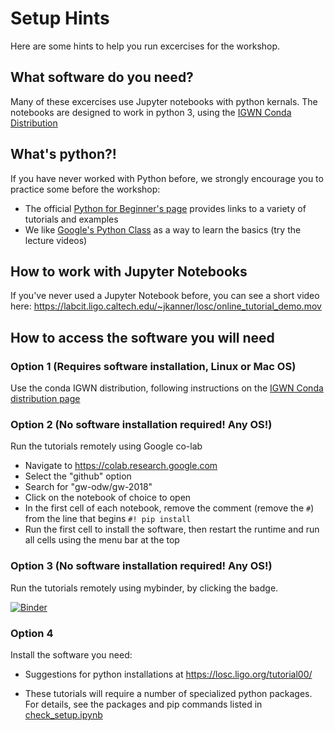 
# Setup Hints

Here are some hints to help you run excercises for the workshop.

## What software do you need?

Many of these excercises use Jupyter notebooks with python
kernals.  The notebooks are designed to work in python 3, using the
[IGWN Conda Distribution](https://computing.docs.ligo.org/conda/)

## What's python?!

If you have never worked with Python before, we strongly encourage you to practice some before the workshop:
 * The official [Python for Beginner's page](https://www.python.org/about/gettingstarted/) provides links to a variety of tutorials and examples
 * We like [Google's Python Class](https://developers.google.com/edu/python/) as a way to learn the basics (try the lecture videos)

## How to work with Jupyter Notebooks

If you've never used a Jupyter Notebook before, you can see a short video here:
https://labcit.ligo.caltech.edu/~jkanner/losc/online_tutorial_demo.mov

## How to access the software you will need

### Option 1 (Requires software installation, Linux or Mac OS)

Use the conda IGWN distribution, following instructions on the [IGWN Conda distribution page](https://computing.docs.ligo.org/conda/)


### Option 2 (No software installation required!  Any OS!)

Run the tutorials remotely using Google co-lab

 * Navigate to https://colab.research.google.com
 * Select the "github" option
 * Search for "gw-odw/gw-2018"
 * Click on the notebook of choice to open
 * In the first cell of each notebook, remove the comment (remove the `#`) from the line that begins `#! pip install`
 * Run the first cell to install the software, then restart the runtime and run all cells using the menu bar at the top

### Option 3 (No software installation required! Any OS!)

Run the tutorials remotely using mybinder, by clicking the badge.

[![Binder](https://mybinder.org/badge_logo.svg)](https://mybinder.org/v2/gh/gw-odw/odw-2018/master)

### Option 4

Install the software you need:
 * Suggestions for python installations at https://losc.ligo.org/tutorial00/
 
 * These tutorials will require a number of specialized python
   packages.  For details, see the packages and pip commands listed in 
   [check_setup.ipynb](./check_setup.ipynb)

